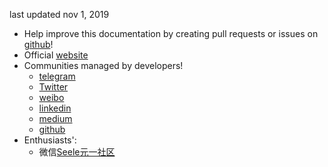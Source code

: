 

last updated nov 1, 2019

- Help improve this documentation by creating pull requests or issues on [github](https://github.com/seeleteam/seele-md)!
- Official [website](https://seelenet.com/)
- Communities managed by developers!
  - [telegram](https://t.me/seeletech)
  - [Twitter](https://twitter.com/SeeleTech)
  - [weibo](https://www.weibo.com/u/6561132287)
  - [linkedin](https://www.linkedin.com/company/seeletech)
  - [medium](https://medium.com/@SeeleTech)
  - [github](https://github.com/seeleteam)
- Enthusiasts':
  - 微信[Seele元一社区](gh_69cb1967a95f)